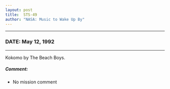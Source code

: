 ```yaml
---
layout: post
title:  STS-49
author: "NASA: Music to Wake Up By"
---
```


----
### DATE: May 12, 1992
----
Kokomo by The Beach Boys.

##### Comment:
* No mission comment
